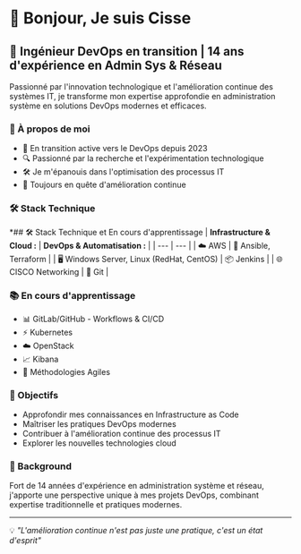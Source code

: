 # 👋 Bonjour, Je suis Cisse

## 🔧 Ingénieur DevOps en transition | 14 ans d'expérience en Admin Sys & Réseau

Passionné par l'innovation technologique et l'amélioration continue des systèmes IT, je transforme mon expertise approfondie en administration système en solutions DevOps modernes et efficaces.

### 💫 À propos de moi

- 🚀 En transition active vers le DevOps depuis 2023
- 🔍 Passionné par la recherche et l'expérimentation technologique
- 🛠️ Je m'épanouis dans l'optimisation des processus IT
- 🌱 Toujours en quête d'amélioration continue

### 🛠️ Stack Technique

*## 🛠️ Stack Technique et En cours d'apprentissage
| **Infrastructure & Cloud :** | **DevOps & Automatisation :** |
| --- | --- |
| ☁️ AWS | 🔄 Ansible, Terraform |
| 🖥️ Windows Server, Linux (RedHat, CentOS) | 📦 Jenkins |
| 🌐 CISCO Networking | 🌿 Git |

### 📚 En cours d'apprentissage
- 📊 GitLab/GitHub - Workflows & CI/CD
- ⚡ Kubernetes
- ☁️ OpenStack
- 📈 Kibana
- 🔄 Méthodologies Agiles
### 🎯 Objectifs

- Approfondir mes connaissances en Infrastructure as Code
- Maîtriser les pratiques DevOps modernes
- Contribuer à l'amélioration continue des processus IT
- Explorer les nouvelles technologies cloud

### 💼 Background

Fort de 14 années d'expérience en administration système et réseau, j'apporte une perspective unique à mes projets DevOps, combinant expertise traditionnelle et pratiques modernes.

---
💡 *"L'amélioration continue n'est pas juste une pratique, c'est un état d'esprit"*

